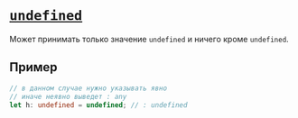# [`undefined`](../index.md)

Может принимать только значение `undefined` и ничего кроме `undefined`.

## Пример

```ts
// в данном случае нужно указывать явно
// иначе неявно выведет : any
let h: undefined = undefined; // : undefined
```
